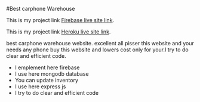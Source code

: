 #Best carphone Warehouse

This is my project link [Firebase live site link](https://carphone-warehouse-d843f.web.app/).

This is my project link [Heroku live site link]('https://carphone-warehouse-d843f.web.app').


best carphone warehouse website. excellent all pisser this website and your needs any phone buy this website and lowers cost only for your.I try to do clear and efficient code.

* I emplement here firebase
* I use here mongodb database
* You can update inventory 
* I use here express js
* I try to do clear and efficient code